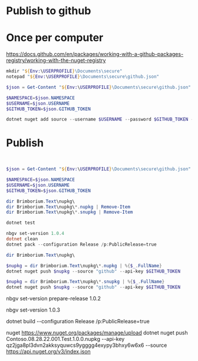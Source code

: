 # Publish to github

# Once per computer
https://docs.github.com/en/packages/working-with-a-github-packages-registry/working-with-the-nuget-registry

```PowerShell
mkdir "${Env:\USERPROFILE}\Documents\secure"
notepad "${Env:\USERPROFILE}\Documents\secure\github.json"
```

```PowerShell
$json = Get-Content "${Env:\USERPROFILE}\Documents\secure\github.json" | ConvertFrom-Json

$NAMESPACE=$json.NAMESPACE
$USERNAME=$json.USERNAME
$GITHUB_TOKEN=$json.GITHUB_TOKEN

dotnet nuget add source --username $USERNAME --password $GITHUB_TOKEN --store-password-in-clear-text --name github "https://nuget.pkg.github.com/$NAMESPACE/index.json"
```


# Publish

```PowerShell


$json = Get-Content "${Env:\USERPROFILE}\Documents\secure\github.json" | ConvertFrom-Json

$NAMESPACE=$json.NAMESPACE
$USERNAME=$json.USERNAME
$GITHUB_TOKEN=$json.GITHUB_TOKEN

dir Brimborium.Text\nupkg\
dir Brimborium.Text\nupkg\*.nupkg | Remove-Item
dir Brimborium.Text\nupkg\*.snupkg | Remove-Item

dotnet test 

nbgv set-version 1.0.4
dotnet clean
dotnet pack --configuration Release /p:PublicRelease=true

dir Brimborium.Text\nupkg\

$nupkg = dir Brimborium.Text\nupkg\*.nupkg | %{$_.FullName}
dotnet nuget push $nupkg --source "github" --api-key $GITHUB_TOKEN

$nupkg = dir Brimborium.Text\nupkg\*.snupkg | %{$_.FullName}
dotnet nuget push $nupkg --source "github" --api-key $GITHUB_TOKEN

```

nbgv set-version prepare-release 1.0.2

nbgv set-version 1.0.3

dotnet build --configuration Release /p:PublicRelease=true

nuget
https://www.nuget.org/packages/manage/upload
dotnet nuget push Contoso.08.28.22.001.Test.1.0.0.nupkg --api-key qz2jga8pl3dvn2akksyquwcs9ygggg4exypy3bhxy6w6x6 --source https://api.nuget.org/v3/index.json